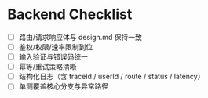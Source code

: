 # Backend Checklist
- [ ] 路由/请求响应体与 design.md 保持一致
- [ ] 鉴权/权限/速率限制到位
- [ ] 输入验证与错误码统一
- [ ] 幂等/重试策略清晰
- [ ] 结构化日志（含 traceId / userId / route / status / latency）
- [ ] 单测覆盖核心分支与异常路径